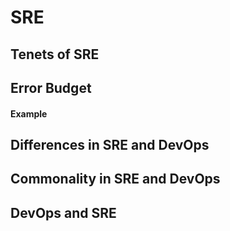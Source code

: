 # SRE

## Tenets of SRE

## Error Budget

#### Example

## Differences in SRE and DevOps

## Commonality in SRE and DevOps

## DevOps and SRE 
